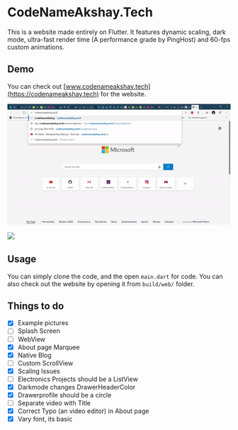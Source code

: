 # CodeNameAkshay.Tech

This is a website made entirely on Flutter. It features dynamic scaling, dark mode, ultra-fast render time (A performance grade by PingHost) and 60-fps custom animations.

## Demo

You can check out [www.codenameakshay.tech](https://codenameakshay.tech) for the website.

![](/examples/Portrait.gif)

![](/examples/Landscape.gif)

## Usage

You can simply clone the code, and the open `main.dart` for code.
You can also check out the website by opening it from `build/web/` folder.

## Things to do

 - [x] Example pictures
 - [ ] Splash Screen
 - [ ] WebView
 - [x] About page Marquee
 - [x] Native Blog
 - [ ] Custom ScrollView
 - [x] Scaling Issues
 - [ ] Electronics Projects should be a ListView
 - [x] Darkmode changes DrawerHeaderColor
 - [x] Drawerprofile should be a circle
 - [ ] Separate video with Title
 - [x] Correct Typo (an video editor) in About page
 - [x] Vary font, its basic
